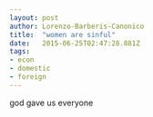```yaml
---
layout: post 
author: Lorenzo-Barberis-Canonico 
title:  "women are sinful" 
date:   2015-06-25T02:47:28.881Z 
tags: 
- econ
- domestic
- foreign
---
```


god gave us everyone